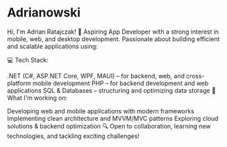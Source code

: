 # Adrianowski
Hi, I'm Adrian Ratajczak! 👋
Aspiring App Developer with a strong interest in mobile, web, and desktop development. Passionate about building efficient and scalable applications using:

💻 Tech Stack:

.NET (C#, ASP.NET Core, WPF, MAUI) – for backend, web, and cross-platform mobile development
PHP – for backend development and web applications
SQL & Databases – structuring and optimizing data storage
🚀 What I'm working on:

Developing web and mobile applications with modern frameworks
Implementing clean architecture and MVVM/MVC patterns
Exploring cloud solutions & backend optimization
🔍 Open to collaboration, learning new technologies, and tackling exciting challenges!
